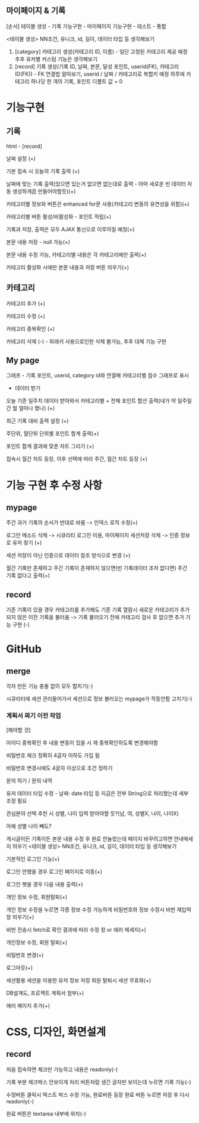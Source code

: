 마이페이지 & 기록
-----------------------------------------------------------------------------------------------------------------------------------

[순서]
테이블 생성 - 기록 기능구현 - 마이페이지 기능구현 - 테스트 - 통합

<테이블 생성>
NN조건, 유니크, id, 길이, 데이터 타입 등 생각해보기

1. [category] 카테고리 생성(카테고리 ID, 이름) - 일단 고정된 카테고리 제공 예정 추후 유저별 커스텀 기능은 생각해보기
2. [record] 기록 생성(기록 ID, 날짜, 본문, 달성 포인트, userid(FK), 카테고리 ID(FK)) - FK 연결법 알아보기, 
   userid / 날짜 / 카테고리로 복합키 예정 하루에 카테고리 하나당 한 개의 기록, 포인트 디폴트 값 = 0

# 기능구현
## 기록

html - [record]

날짜 설정 (+)

기본 접속 시 오늘의 기록 출력 (+)

날짜에 맞는 기록 출력(있으면 있는거 없으면 없는대로 출력 - 아마 새로운 빈 데이터 자동 생성하게끔 만들어야할듯)(+)

카테고리별 정보와 버튼은 enhanced for문 사용(카테고리 변동의 유연성을 위함)(+)

카테고리별 버튼 활성/비활성화 - 포인트 적립(+)

기록과 저장, 출력은 모두 AJAX 통신으로 이루어질 예정(+)

본문 내용 저장 - null 가능(+)

본문 내용 수정 가능, 카테고리별 내용은 각 카테고리에만 출력(+)

카테고리 활성화 시에만 본문 내용과 저장 버튼 띄우기(+)


## 카테고리

카테고리 추가 (+)

카테고리 수정 (+)

카테고리 중복확인 (+)

카테고리 삭제 (-) - 외래키 사용으로인한 삭제 불가능, 추후 대체 기능 구현


## My page

그래프 - 기록 포인트, userid, category id와 연결해 카테고리별 점수 그래프로 표시

 - 데이터 받기

오늘 기준 일주치 데이터 받아와서 카테고리별 + 전체 포인트 합산 출력(내가 약 일주일 간 뭘 얼마나 했나) (+)

최근 기록 대비 출력 설정 (+)

주단위, 월단위 단위별 포인트 합계 출력(+)

포인트 합계 결과에 맞춘 차트 그리기 (+)

접속시 월간 차트 등장, 이후 선택에 따라 주간, 월간 차트 등장 (+)

# 기능 구현 후 수정 사항

## mypage
주간 과거 기록의 순서가 반대로 바뀜 -> 인덱스 로직 수정(+)

로그인 메소드 삭제 -> 시큐리티 로그인 이용, 마이페이지 세션저장 삭제 -> 인증 정보로 유저 찾기 (+)

세션 저장이 아닌 인증으로 데이터 참조 방식으로 변경 (+)

월간 기록만 존재하고 주간 기록이 존재하지 않으면(빈 기록데이터 조차 없다면) 주간 기록 없다고 출력(+)

## record
기존 기록이 있을 경우 카테고리를 추가해도 기존 기록 열람시 새로운 카테고리가 추가되지 않은 이전 기록을 불러옴 -> 기록 불러오기 전에 카테고리 검사 후 없으면 추가 기능 구현 (-)

# GitHub
## merge

각자 만든 기능 충돌 없이 모두 합치기(-)

시큐리티에 세션 관리들어가서 세션으로 정보 불러오는 mypage가 작동안함 고치기(-)



### 계획서 짜기 이전 작업

[해야할 것]

아이디 중복확인 후 내용 변동이 있을 시 재 중복확인하도록 변경해야함

비밀번호 체크 정확히 4글자 이하도 가입 됨

비밀번호 변경시에도 4글자 이상으로 조건 정하기

문의 하기 / 문의 내역

유저 데이터 타입 수정 - 날짜: date 타입 등 지금은 전부 String으로 처리했는데 세부 조정 필요

관심분야 선택 추천 시 성별, 나이 입력 받아야할 듯?(남, 여, 성별X, 나이, 나이X)

아예 성별 나이 빼도?

게시글이든 기록이든 본문 내용 수정 후 완료 안눌렀는데 페이지 바꾸려고하면 안내메세지 띄우기
<테이블 생성>
NN조건, 유니크, id, 길이, 데이터 타입 등 생각해보기

기본적인 로그인 기능(+)

로그인 안했을 경우 로그인 페이지로 이동(+)

로그인 햇을 경우 다음 내용 출력(+)

개인 정보 수정, 회원탈퇴(+)

개인 정보 수정을 누르면 각종 정보 수정 가능하게 비밀번호와 정보 수정시 비번 재입력 창 띄우기(+)

비번 전송시 fetch로 확인 결과에 따라 수정 창 or 에러 메세지(+)

개인정보 수정, 회원 탈퇴(+)

비밀번호 변경(+)

로그아웃(+)

세션활용 세션을 이용한 유저 정보 저장 회원 탈퇴시 세션 무효화(+)

DB설계도, 프로젝트 계획서 첨부(+)

에러 페이지 추가(+)

# CSS, 디자인, 화면설계
## record
처음 접속하면 체크만 가능하고 내용은 readonly(-)

기록 부분 체크박스 안보이게 처리 버튼처럼 생긴 글자만 보이는데 누르면 기록 가능(-)

수정버튼 클릭시 텍스트 박스 수정 가능, 완료버튼 등장 완료 버튼 누르면 저장 후 다시 readonly(-)

완료 버튼은 textarea 내부에 위치(-)

